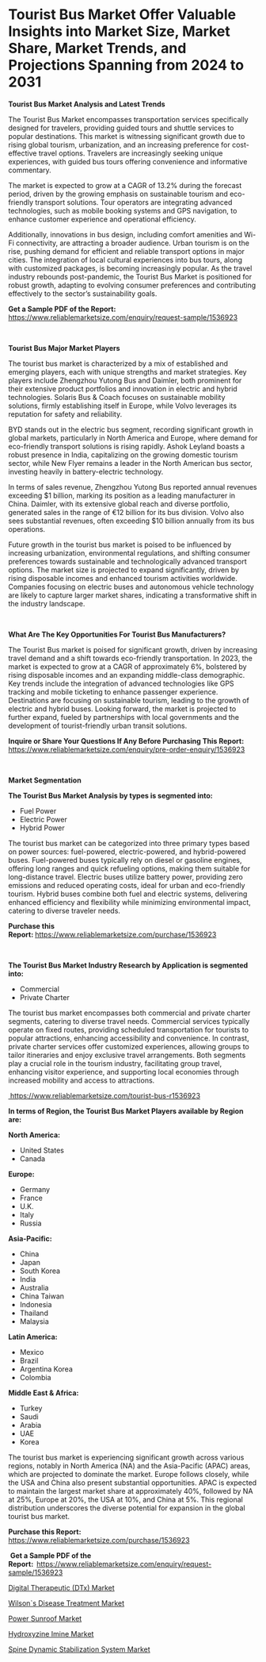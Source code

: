 <p><h1>Tourist Bus Market Offer Valuable Insights into Market Size, Market Share, Market Trends, and Projections Spanning from 2024 to 2031</h1></p><p><strong>Tourist Bus Market Analysis and Latest Trends</strong></p>
<p><p>The Tourist Bus Market encompasses transportation services specifically designed for travelers, providing guided tours and shuttle services to popular destinations. This market is witnessing significant growth due to rising global tourism, urbanization, and an increasing preference for cost-effective travel options. Travelers are increasingly seeking unique experiences, with guided bus tours offering convenience and informative commentary. </p><p>The market is expected to grow at a CAGR of 13.2% during the forecast period, driven by the growing emphasis on sustainable tourism and eco-friendly transport solutions. Tour operators are integrating advanced technologies, such as mobile booking systems and GPS navigation, to enhance customer experience and operational efficiency. </p><p>Additionally, innovations in bus design, including comfort amenities and Wi-Fi connectivity, are attracting a broader audience. Urban tourism is on the rise, pushing demand for efficient and reliable transport options in major cities. The integration of local cultural experiences into bus tours, along with customized packages, is becoming increasingly popular. As the travel industry rebounds post-pandemic, the Tourist Bus Market is positioned for robust growth, adapting to evolving consumer preferences and contributing effectively to the sector’s sustainability goals.</p></p>
<p><strong>Get a Sample PDF of the Report:&nbsp;</strong> <a href="https://www.reliablemarketsize.com/enquiry/request-sample/1536923?utm_campaign=1103&utm_medium=2&utm_source=Github&utm_content=ia&utm_term=03112024&utm_id=tourist-bus">https://www.reliablemarketsize.com/enquiry/request-sample/1536923</a></p>
<p>&nbsp;</p>
<p><strong>Tourist Bus Major Market Players</strong></p>
<p><p>The tourist bus market is characterized by a mix of established and emerging players, each with unique strengths and market strategies. Key players include Zhengzhou Yutong Bus and Daimler, both prominent for their extensive product portfolios and innovation in electric and hybrid technologies. Solaris Bus & Coach focuses on sustainable mobility solutions, firmly establishing itself in Europe, while Volvo leverages its reputation for safety and reliability.</p><p>BYD stands out in the electric bus segment, recording significant growth in global markets, particularly in North America and Europe, where demand for eco-friendly transport solutions is rising rapidly. Ashok Leyland boasts a robust presence in India, capitalizing on the growing domestic tourism sector, while New Flyer remains a leader in the North American bus sector, investing heavily in battery-electric technology.</p><p>In terms of sales revenue, Zhengzhou Yutong Bus reported annual revenues exceeding $1 billion, marking its position as a leading manufacturer in China. Daimler, with its extensive global reach and diverse portfolio, generated sales in the range of €12 billion for its bus division. Volvo also sees substantial revenues, often exceeding $10 billion annually from its bus operations.</p><p>Future growth in the tourist bus market is poised to be influenced by increasing urbanization, environmental regulations, and shifting consumer preferences towards sustainable and technologically advanced transport options. The market size is projected to expand significantly, driven by rising disposable incomes and enhanced tourism activities worldwide. Companies focusing on electric buses and autonomous vehicle technology are likely to capture larger market shares, indicating a transformative shift in the industry landscape.</p></p>
<p>&nbsp;</p>
<p><strong>What Are The Key Opportunities For Tourist Bus Manufacturers?</strong></p>
<p><p>The Tourist Bus market is poised for significant growth, driven by increasing travel demand and a shift towards eco-friendly transportation. In 2023, the market is expected to grow at a CAGR of approximately 6%, bolstered by rising disposable incomes and an expanding middle-class demographic. Key trends include the integration of advanced technologies like GPS tracking and mobile ticketing to enhance passenger experience. Destinations are focusing on sustainable tourism, leading to the growth of electric and hybrid buses. Looking forward, the market is projected to further expand, fueled by partnerships with local governments and the development of tourist-friendly urban transit solutions.</p></p>
<p><strong>Inquire or Share Your Questions If Any Before Purchasing This Report:</strong> <a href="https://www.reliablemarketsize.com/enquiry/pre-order-enquiry/1536923?utm_campaign=1103&utm_medium=2&utm_source=Github&utm_content=ia&utm_term=03112024&utm_id=tourist-bus">https://www.reliablemarketsize.com/enquiry/pre-order-enquiry/1536923</a></p>
<p>&nbsp;</p>
<p><strong>Market Segmentation</strong></p>
<p><strong>The Tourist Bus Market Analysis by types is segmented into:</strong></p>
<p><ul><li>Fuel Power</li><li>Electric Power</li><li>Hybrid Power</li></ul></p>
<p><p>The tourist bus market can be categorized into three primary types based on power sources: fuel-powered, electric-powered, and hybrid-powered buses. Fuel-powered buses typically rely on diesel or gasoline engines, offering long ranges and quick refueling options, making them suitable for long-distance travel. Electric buses utilize battery power, providing zero emissions and reduced operating costs, ideal for urban and eco-friendly tourism. Hybrid buses combine both fuel and electric systems, delivering enhanced efficiency and flexibility while minimizing environmental impact, catering to diverse traveler needs.</p></p>
<p><strong>Purchase this Report:&nbsp;</strong><a href="https://www.reliablemarketsize.com/purchase/1536923?utm_campaign=1103&utm_medium=2&utm_source=Github&utm_content=ia&utm_term=03112024&utm_id=tourist-bus">https://www.reliablemarketsize.com/purchase/1536923</a></p>
<p>&nbsp;</p>
<p><strong>The Tourist Bus Market Industry Research by Application is segmented into:</strong></p>
<p><ul><li>Commercial</li><li>Private Charter</li></ul></p>
<p><p>The tourist bus market encompasses both commercial and private charter segments, catering to diverse travel needs. Commercial services typically operate on fixed routes, providing scheduled transportation for tourists to popular attractions, enhancing accessibility and convenience. In contrast, private charter services offer customized experiences, allowing groups to tailor itineraries and enjoy exclusive travel arrangements. Both segments play a crucial role in the tourism industry, facilitating group travel, enhancing visitor experience, and supporting local economies through increased mobility and access to attractions.</p></p>
<p><a href="https://www.reliablemarketsize.com/tourist-bus-r1536923?utm_campaign=1103&utm_medium=2&utm_source=Github&utm_content=ia&utm_term=03112024&utm_id=tourist-bus">&nbsp;https://www.reliablemarketsize.com/tourist-bus-r1536923</a></p>
<p><strong>In terms of Region, the Tourist Bus Market Players available by Region are:</strong></p>
<p>
    <p> <strong> North America: </strong>
        <ul>
            <li>United States</li>
            <li>Canada</li>
        </ul>
        </p> 
    <p> <strong> Europe: </strong>
        <ul>
            <li>Germany</li>
            <li>France</li>
            <li>U.K.</li>
            <li>Italy</li>
            <li>Russia</li>
        </ul>
        </p> 
    <p> <strong> Asia-Pacific: </strong>
        <ul>
            <li>China</li>
            <li>Japan</li>
            <li>South Korea</li>
            <li>India</li>
            <li>Australia</li>
            <li>China Taiwan</li>
            <li>Indonesia</li>
            <li>Thailand</li>
            <li>Malaysia</li>
        </ul>
        </p> 
    <p> <strong> Latin America: </strong>
        <ul>
            <li>Mexico</li>
            <li>Brazil</li>
            <li>Argentina Korea</li>
            <li>Colombia</li>
        </ul>
        </p> 
    <p> <strong> Middle East & Africa: </strong>
        <ul>
            <li>Turkey</li>
            <li>Saudi</li>
            <li>Arabia</li>
            <li>UAE</li>
            <li>Korea</li>
        </ul>
    </p>
    </p>
<p><p>The tourist bus market is experiencing significant growth across various regions, notably in North America (NA) and the Asia-Pacific (APAC) areas, which are projected to dominate the market. Europe follows closely, while the USA and China also present substantial opportunities. APAC is expected to maintain the largest market share at approximately 40%, followed by NA at 25%, Europe at 20%, the USA at 10%, and China at 5%. This regional distribution underscores the diverse potential for expansion in the global tourist bus market.</p></p>
<p><strong>Purchase this Report: </strong><a href="https://www.reliablemarketsize.com/purchase/1536923?utm_campaign=1103&utm_medium=2&utm_source=Github&utm_content=ia&utm_term=03112024&utm_id=tourist-bus">https://www.reliablemarketsize.com/purchase/1536923</a></p>
<p>&nbsp;<strong>Get a Sample PDF of the Report:&nbsp;&nbsp;</strong><a href="https://www.reliablemarketsize.com/enquiry/request-sample/1536923?utm_campaign=1103&utm_medium=2&utm_source=Github&utm_content=ia&utm_term=03112024&utm_id=tourist-bus">https://www.reliablemarketsize.com/enquiry/request-sample/1536923</a></p>
<p><strong></strong></p>
<p><p><a href="https://issuu.com/reportprime-2/docs/digital-therapeutic-dtx-market-size_0dd4a0b99df09c?utm_campaign=1103&utm_medium=2&utm_source=Github&utm_content=ia&utm_term=03112024&utm_id=tourist-bus">Digital Therapeutic (DTx) Market</a></p><p><a href="https://www.linkedin.com/pulse/wilsons-disease-treatment-industry-sector-market-dynamics-future-atxle?utm_campaign=1103&utm_medium=2&utm_source=Github&utm_content=ia&utm_term=03112024&utm_id=tourist-bus">Wilson`s Disease Treatment Market</a></p><p><a href="https://github.com/chr1i1herth/Market-Research-Report-List-1/blob/main/power-sunroof-market.md?utm_campaign=1103&utm_medium=2&utm_source=Github&utm_content=ia&utm_term=03112024&utm_id=tourist-bus">Power Sunroof Market</a></p><p><a href="https://www.linkedin.com/pulse/hydroxyzine-imine-market-innovations-trends-comprehensive-study-zkzte?utm_campaign=1103&utm_medium=2&utm_source=Github&utm_content=ia&utm_term=03112024&utm_id=tourist-bus">Hydroxyzine Imine Market</a></p><p><a href="https://issuu.com/reportprime-2/docs/spine-dynamic-stabilization-system-_d6b9074befaa77?utm_campaign=1103&utm_medium=2&utm_source=Github&utm_content=ia&utm_term=03112024&utm_id=tourist-bus">Spine Dynamic Stabilization System Market</a></p></p>